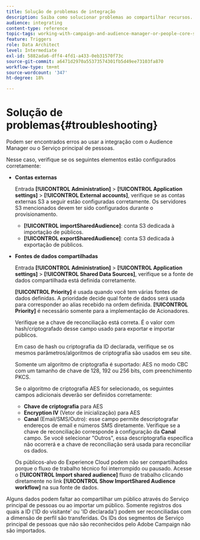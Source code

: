 ```yaml
---
title: Solução de problemas de integração
description: Saiba como solucionar problemas ao compartilhar recursos.
audience: integrating
content-type: reference
topic-tags: working-with-campaign-and-audience-manager-or-people-core-service
feature: Triggers
role: Data Architect
level: Intermediate
exl-id: 5882ada6-dff4-4fd1-a433-0eb31570f73c
source-git-commit: a6471d2970a55373574301fb5d49ee73103fa870
workflow-type: tm+mt
source-wordcount: '347'
ht-degree: 18%

---
```


# Solução de problemas{#troubleshooting}

Podem ser encontrados erros ao usar a integração com o Audience Manager ou o Serviço principal de pessoas.

Nesse caso, verifique se os seguintes elementos estão configurados corretamente:

* **Contas externas**

  Entrada **[!UICONTROL Administration]** > **[!UICONTROL Application settings]** > **[!UICONTROL External accounts]**, verifique se as contas externas S3 a seguir estão configuradas corretamente. Os servidores S3 mencionados devem ter sido configurados durante o provisionamento.

   * **[!UICONTROL importSharedAudience]**: conta S3 dedicada à importação de públicos.
   * **[!UICONTROL exportSharedAudience]**: conta S3 dedicada à exportação de públicos.

* **Fontes de dados compartilhadas**

  Entrada **[!UICONTROL Administration]** > **[!UICONTROL Application settings]** > **[!UICONTROL Shared Data Sources]**, verifique se a fonte de dados compartilhada está definida corretamente.

  **[!UICONTROL Priority]** é usada quando você tem várias fontes de dados definidas. A prioridade decide qual fonte de dados será usada para corresponder ao alias recebido na ordem definida. **[!UICONTROL Priority]** é necessário somente para a implementação de Acionadores.

  Verifique se a chave de reconciliação está correta. É o valor com hash/criptografado desse campo usado para exportar e importar públicos.

  Em caso de hash ou criptografia da ID declarada, verifique se os mesmos parâmetros/algoritmos de criptografia são usados em seu site.

  Somente um algoritmo de criptografia é suportado: AES no modo CBC com um tamanho de chave de 128, 192 ou 256 bits, com preenchimento PKCS.

  Se o algoritmo de criptografia AES for selecionado, os seguintes campos adicionais deverão ser definidos corretamente:

   * **Chave de criptografia** para AES
   * **Encryption IV** (Vetor de inicialização) para AES
   * **Canal** (Email/SMS/Outro): esse campo permite descriptografar endereços de email e números SMS diretamente. Verifique se a chave de reconciliação corresponde à configuração da **Canal** campo. Se você selecionar &quot;Outros&quot;, essa descriptografia específica não ocorrerá e a chave de reconciliação será usada para reconciliar os dados.

  Os públicos-alvo do Experience Cloud podem não ser compartilhados porque o fluxo de trabalho técnico foi interrompido ou pausado. Acesse o **[!UICONTROL Import shared audience]** fluxo de trabalho clicando diretamente no link **[!UICONTROL Show ImportShared Audience workflow]** na sua fonte de dados.

Alguns dados podem faltar ao compartilhar um público através do Serviço principal de pessoas ou ao importar um público. Somente registros dos quais a ID (&#39;ID do visitante&#39; ou &#39;ID declarada&#39;) podem ser reconciliadas com a dimensão de perfil são transferidas. Os IDs dos segmentos de Serviço principal de pessoas que não são reconhecidos pelo Adobe Campaign não são importados.
